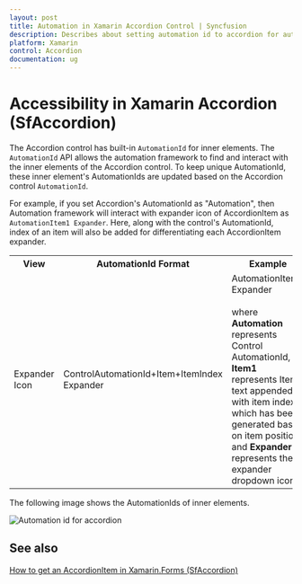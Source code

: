 ```yaml
---
layout: post 
title: Automation in Xamarin Accordion Control | Syncfusion
description: Describes about setting automation id to accordion for automation framework to find and interact with control inner elements.
platform: Xamarin
control: Accordion
documentation: ug
---
```

# Accessibility in Xamarin Accordion (SfAccordion)

The Accordion control has built-in `AutomationId` for inner elements. The `AutomationId` API allows the automation framework to find and interact with the inner elements of the Accordion control. To keep unique AutomationId, these inner element's AutomationIds are updated based on the Accordion control `AutomationId`. 

For example, if you set Accordion's AutomationId as "Automation", then Automation framework will interact with expander icon of AccordionItem  as `AutomationItem1 Expander`. Here, along with the control's AutomationId, index of an item will also be added for differentiating each AccordionItem expander. 

<table>
<tr>
<th align="center" >View</th>
<th align="center" >AutomationId Format</th>
<th align="center" >Example</th>
</tr>

<tr>
<td>Expander Icon</td>
<td>ControlAutomationId+Item+ItemIndex Expander</td>
<td>
AutomationItem1 Expander<br/><br/>
where <b>Automation</b> represents Control AutomationId, <b>Item1</b> represents Item text appended with item index which has been generated based on item position and <b>Expander</b> represents the expander dropdown icon. 
</td>
</tr>
</table>

The following image shows the AutomationIds of inner elements.

![Automation id for accordion](accordion_images/AccordionAutomationImage.png)

## See also

[How to get an AccordionItem in Xamarin.Forms (SfAccordion)](https://www.syncfusion.com/kb/11439/)